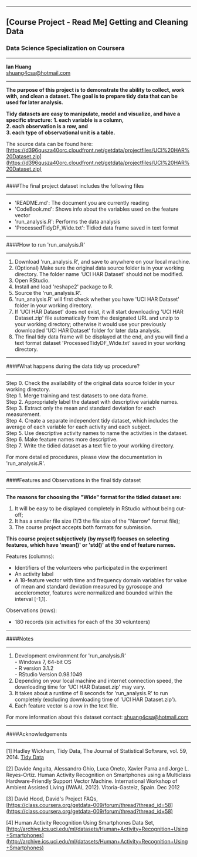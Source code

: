 ***  
## [Course Project - Read Me] Getting and Cleaning Data
### Data Science Specialization on Coursera
***  
**Ian Huang**     
shuang4csa@hotmail.com    

***  

**The purpose of this project is to demonstrate the ability to collect, work with, and clean a dataset. The goal is to prepare tidy data that can be used for later analysis.** 

**Tidy datasets are easy to manipulate, model and visualize, and have a specific structure:** 
**1. each variable is a column,**    
**2. each observation is a row, and**   
**3. each type of observational unit is a table.**   

The source data can be found here:   
[https://d396qusza40orc.cloudfront.net/getdata/projectfiles/UCI%20HAR%20Dataset.zip](https://d396qusza40orc.cloudfront.net/getdata/projectfiles/UCI%20HAR%20Dataset.zip)

***
####The final project dataset includes the following files 
***  
* 'README.md': The document you are currently reading
* 'CodeBook.md': Shows info about the variables used on the feature vector
* 'run_analysis.R': Performs the data analysis
* 'ProcessedTidyDF_Wide.txt': Tidied data frame saved in text format

***
####How to run 'run_analysis.R'      
***
1. Download 'run_analysis.R', and save to anywhere on your local machine.
2. (Optional) Make sure the original data source folder is in your working directory. The folder name 'UCI HAR Dataset' should not be modified.
3. Open RStudio.
4. Install and load 'reshape2' package to R.
5. Source the 'run_analysis.R'.
6. 'run_analysis.R' will first check whether you have 'UCI HAR Dataset' folder in your working directory.
7. If 'UCI HAR Dataset' does not exist, it will start downloading 'UCI HAR Dataset.zip' file automatically from the designated URL and unzip to your working directory; otherwise it would use your previously downloaded 'UCI HAR Dataset' folder for later data analysis.
8. The final tidy data frame will be displayed at the end, and you will find a text format dataset 'ProcessedTidyDF_Wide.txt' saved in your working directory. 

***
####What happens during the data tidy up procedure?
***
Step 0. Check the availability of the original data source folder in your working directory.      
Step 1. Merge training and test datasets to one data frame.  
Step 2. Appropriately label the dataset with descriptive variable names.  
Step 3. Extract only the mean and standard deviation for each measurement.  
Step 4. Create a separate independent tidy dataset, which includes the average of each variable for each activity and each subject.  
Step 5. Use descriptive activity names to name the activities in the dataset.  
Step 6. Make feature names more descriptive.  
Step 7. Write the tidied dataset as a text file to your working directory.     

For more detailed procedures, please view the documentation in 'run_analysis.R'.

***
####Features and Observations in the final tidy dataset
***

**The reasons for choosing the "Wide" format for the tidied dataset are:**            
1. It will be easy to be displayed completely in RStudio without being cut-off;     
2. It has a smaller file size (1/3 the file size of the "Narrow" format file);     
3. The course project accepts both formats for submission.       

**This course project subjectively (by myself) focuses on selecting features, which have 'mean()' or 'std()' at the end of feature names.**               

Features (columns):  
* Identifiers of the volunteers who participated in the experiment  
* An activity label   
* A 18-feature vector with time and frequency domain variables for value of mean and standard deviation measured by gyroscope and accelerometer, features were normalized and bounded within the interval [-1,1].  

Observations (rows):  
* 180 records (six activities for each of the 30 volunteers)

***
####Notes
***
1. Development environment for 'run_analysis.R'    
        - Windows 7, 64-bit OS   
        - R version 3.1.2   
        - RStudio Version 0.98.1049   
2. Depending on your local machine and internet connection speed, the downloading time for 'UCI HAR Dataset.zip' may vary.
3. It takes about a runtime of 8 seconds for 'run_analysis.R' to run completely (excluding downloading time of 'UCI HAR Dataset.zip').
5. Each feature vector is a row in the text file.

For more information about this dataset contact: 
shuang4csa@hotmail.com

***
####Acknowledgements
***
[1] Hadley Wickham, Tidy Data, The Journal of Statistical Software, vol. 59, 2014.   [Tidy Data](http://vita.had.co.nz/papers/tidy-data.html)   

[2] Davide Anguita, Alessandro Ghio, Luca Oneto, Xavier Parra and Jorge L. Reyes-Ortiz. Human Activity Recognition on Smartphones using a Multiclass Hardware-Friendly Support Vector Machine. International Workshop of Ambient Assisted Living (IWAAL 2012). Vitoria-Gasteiz, Spain. Dec 2012

[3] David Hood, David's Project FAQs,     
[https://class.coursera.org/getdata-009/forum/thread?thread_id=58](https://class.coursera.org/getdata-009/forum/thread?thread_id=58)

[4] Human Activity Recognition Using Smartphones Data Set,    
[http://archive.ics.uci.edu/ml/datasets/Human+Activity+Recognition+Using+Smartphones](http://archive.ics.uci.edu/ml/datasets/Human+Activity+Recognition+Using+Smartphones)